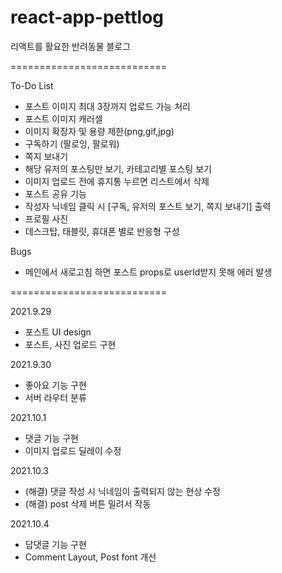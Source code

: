 # react-app-pettlog
리액트를 활요한 반려동물 블로그

===========================

To-Do List

* 포스트 이미지 최대 3장까지 업로드 가능 처리
* 포스트 이미지 캐러셀 
* 이미지 확장자 및 용량 제한(png,gif,jpg)
* 구독하기 (팔로잉, 팔로워)
* 쪽지 보내기
* 해당 유저의 포스팅만 보기, 카테고리별 포스팅 보기
* 이미지 업로드 전에 휴지통 누르면 리스트에서 삭제
* 포스트 공유 기능
* 작성자 닉네임 클릭 시 [구독, 유저의 포스트 보기, 쪽지 보내기] 출력
* 프로필 사진
* 데스크탑, 태블릿, 휴대폰 별로 반응형 구성

Bugs
* 메인에서 새로고침 하면 포스트 props로 userId받지 못해 에러 발생

===========================

2021.9.29
* 포스트 UI design
* 포스트, 사진 업로드 구현

2021.9.30
* 좋아요 기능 구현
* 서버 라우터 분류

2021.10.1 
* 댓글 기능 구현
* 이미지 업로드 딜레이 수정

2021.10.3
* (해결) 댓글 작성 시 닉네임이 출력되지 않는 현상 수정
* (해결) post 삭제 버튼 밀려서 작동

2021.10.4
* 답댓글 기능 구현
* Comment Layout, Post font 개선
